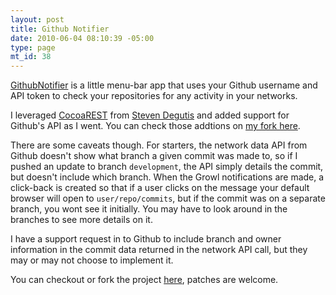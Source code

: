 ```yaml
--- 
layout: post
title: Github Notifier
date: 2010-06-04 08:10:39 -05:00
type: page
mt_id: 38
---
```

[GithubNotifier][1] is a little menu-bar app that uses your Github username and API token to check your repositories for any activity in your networks.  

I leveraged [CocoaREST][2] from [Steven Degutis][3] and added support for Github's API as I went.  You can check those addtions on [my fork here][4].

There are some caveats though.  For starters, the network data API from Github doesn't show what branch a given commit was made to, so if I pushed an update to branch `development`, the API simply details the commit, but doesn't include which branch.  When the Growl notifications are made, a click-back is created so that if a user clicks on the message your default browser will open to `user/repo/commits`, but if the commit was on a separate branch, you wont see it initially.  You may have to look around in the branches to see more details on it.  

I have  a support request in to Github to include branch and owner information in the commit data returned in the network API call, but they may or may not choose to implement it.  

You can checkout or fork the project [here][1], patches are welcome.  

[1]: http://github.com/ctshryock/GithubNotifier
[2]: http://github.com/sdegutis/CocoaREST
[3]: http://degutis.org/
[4]: http://github.com/ctshryock/CocoaREST 
